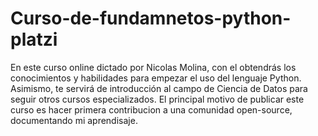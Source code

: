 # Curso-de-fundamnetos-python-platzi
En este curso online dictado por Nicolas Molina, con el obtendrás los conocimientos y habilidades para empezar el uso del lenguaje Python. Asimismo, te servirá de introducción al campo de Ciencia de Datos para seguir otros cursos especializados. El principal motivo de publicar este curso es hacer primera contribucion a una comunidad open-source, documentando mi aprendisaje.
